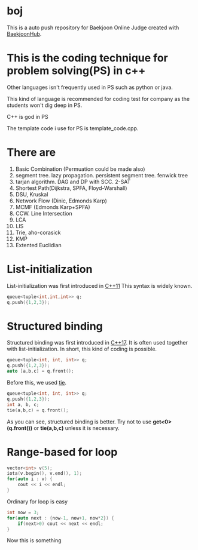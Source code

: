 # boj
This is a auto push repository for Baekjoon Online Judge created with [BaekjoonHub](https://github.com/BaekjoonHub/BaekjoonHub).


# This is the coding technique for problem solving(PS) in c++
Other languages isn't frequently used in PS such as python or java.

This kind of language is recommended for coding test for company as the students won't dig deep in PS.

C++ is god in PS

The template code i use for PS is template_code.cpp.

# There are

1. Basic Combination (Permuation could be made also)
2. segment tree. lazy propagation. persistent segment tree. fenwick tree
3. tarjan algorithm. DAG and DP with SCC. 2-SAT
4. Shortest Path(Dijkstra, SPFA, Floyd-Warshall)
5. DSU, Kruskal
6. Network Flow (Dinic, Edmonds Karp)
7. MCMF (Edmonds Karp+SPFA)
8. CCW. Line Intersection
9. LCA
10. LIS
11. Trie, aho-corasick
12. KMP
13. Extented Euclidian


# List-initialization 

List-initialization was first introduced in [C++11](https://en.cppreference.com/w/cpp/language/list_initialization)
This syntax is widely known.

```c++
queue<tuple<int,int,int>> q;
q.push({1,2,3});
```


# Structured binding

Structured binding was first introduced in [C++17](https://en.cppreference.com/w/cpp/language/structured_binding).
It is often used together with list-initialization.
In short, this kind of coding is possible.

```c++
queue<tuple<int, int, int>> q;
q.push({1,2,3});
auto [a,b,c] = q.front();
```

Before this, we used [tie](https://en.cppreference.com/w/cpp/utility/tuple/tie). 

```c++
queue<tuple<int, int, int>> q;
q.push({1,2,3});
int a, b, c;
tie(a,b,c) = q.front();
```

As you can see, structured binding is better.
Try not to use **get<0>(q.front())** or **tie(a,b,c)** unless it is necessary.


# Range-based for loop

```c++
vector<int> v(5);
iota(v.begin(), v.end(), 1);
for(auto i : v) {
    cout << i << endl;
}
```

Ordinary for loop is easy

```c++
int now = 3;
for(auto next : {now-1, now+1, now*2}) {
    if(next>0) cout << next << endl;
}
```

Now this is something
